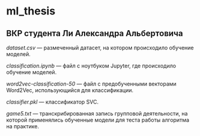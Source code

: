 # ml_thesis

## ВКР студента Ли Александра Альбертовича

*dataset.csv* — размеченный датасет, на котором происходило обучение моделей.

*classification.ipynb* — файл с ноутбуком Jupyter, где происходило обучение моделей.

*word2vec-classification-50* — файл с предобученными векторами Word2Vec, использующийся для классификации.

*classifier.pkl* — классификатор SVC.

*game5.txt* — транскрибированная запись групповой деятельности, на которой применялись обученные модели для теста работы алгоритма на практике.
